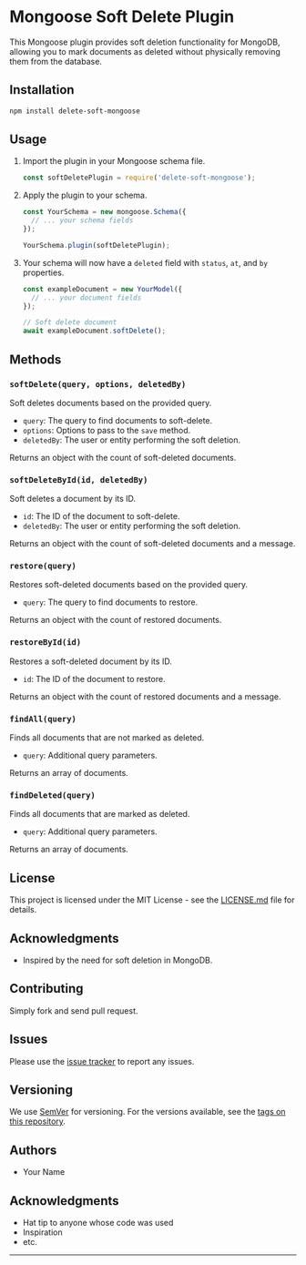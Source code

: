 ﻿# Mongoose Soft Delete Plugin

This Mongoose plugin provides soft deletion functionality for MongoDB, allowing you to mark documents as deleted without physically removing them from the database.

## Installation

```bash
npm install delete-soft-mongoose
```

## Usage

1. Import the plugin in your Mongoose schema file.

   ```javascript
   const softDeletePlugin = require('delete-soft-mongoose');
   ```

2. Apply the plugin to your schema.

   ```javascript
   const YourSchema = new mongoose.Schema({
     // ... your schema fields
   });

   YourSchema.plugin(softDeletePlugin);
   ```

3. Your schema will now have a `deleted` field with `status`, `at`, and `by` properties.

   ```javascript
   const exampleDocument = new YourModel({
     // ... your document fields
   });

   // Soft delete document
   await exampleDocument.softDelete();
   ```

## Methods

### `softDelete(query, options, deletedBy)`

Soft deletes documents based on the provided query.

- `query`: The query to find documents to soft-delete.
- `options`: Options to pass to the `save` method.
- `deletedBy`: The user or entity performing the soft deletion.

Returns an object with the count of soft-deleted documents.

### `softDeleteById(id, deletedBy)`

Soft deletes a document by its ID.

- `id`: The ID of the document to soft-delete.
- `deletedBy`: The user or entity performing the soft deletion.

Returns an object with the count of soft-deleted documents and a message.

### `restore(query)`

Restores soft-deleted documents based on the provided query.

- `query`: The query to find documents to restore.

Returns an object with the count of restored documents.

### `restoreById(id)`

Restores a soft-deleted document by its ID.

- `id`: The ID of the document to restore.

Returns an object with the count of restored documents and a message.

### `findAll(query)`

Finds all documents that are not marked as deleted.

- `query`: Additional query parameters.

Returns an array of documents.

### `findDeleted(query)`

Finds all documents that are marked as deleted.

- `query`: Additional query parameters.

Returns an array of documents.

## License

This project is licensed under the MIT License - see the [LICENSE.md](LICENSE.md) file for details.

## Acknowledgments

- Inspired by the need for soft deletion in MongoDB.

## Contributing

Simply fork and send pull request.

## Issues

Please use the [issue tracker](https://github.com/yourusername/your-repository/issues) to report any issues.

## Versioning

We use [SemVer](http://semver.org/) for versioning. For the versions available, see the [tags on this repository](https://github.com/yourusername/your-repository/tags).

## Authors

- Your Name

## Acknowledgments

- Hat tip to anyone whose code was used
- Inspiration
- etc.

---
